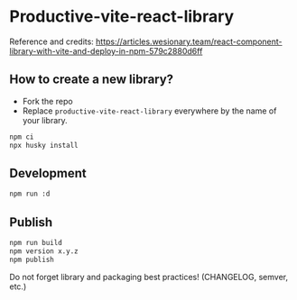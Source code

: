 # Productive-vite-react-library

Reference and credits:
https://articles.wesionary.team/react-component-library-with-vite-and-deploy-in-npm-579c2880d6ff


## How to create a new library?

- Fork the repo
- Replace `productive-vite-react-library` everywhere by the name of your library.

```bash
npm ci
npx husky install
```

## Development

```bash
npm run :d
```

## Publish

```bash
npm run build
npm version x.y.z
npm publish
```

Do not forget library and packaging best practices! (CHANGELOG, semver, etc.)
